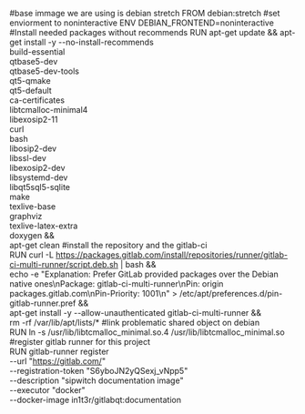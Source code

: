 #base immage we are using is debian stretch
	FROM debian:stretch
#set enviorment to noninteractive
	ENV DEBIAN_FRONTEND=noninteractive
#Install needed packages without recommends	
	RUN apt-get update && apt-get install -y --no-install-recommends \
	build-essential \
	qtbase5-dev \
	qtbase5-dev-tools \
	qt5-qmake \
	qt5-default \
	ca-certificates \
	libtcmalloc-minimal4 \
	libexosip2-11 \
	curl \
	bash \
	libosip2-dev \
	libssl-dev \
	libexosip2-dev \
	libsystemd-dev \
	libqt5sql5-sqlite \
	make \
	texlive-base \
	graphviz \
	texlive-latex-extra \
	doxygen && \
	apt-get clean
#install the repository and the gitlab-ci   
	RUN curl -L https://packages.gitlab.com/install/repositories/runner/gitlab-ci-multi-runner/script.deb.sh | bash && \
	echo -e "Explanation: Prefer GitLab provided packages over the Debian native ones\nPackage: gitlab-ci-multi-runner\nPin: origin packages.gitlab.com\nPin-Priority: 1001\n" > /etc/apt/preferences.d/pin-gitlab-runner.pref && \
	apt-get install -y --allow-unauthenticated gitlab-ci-multi-runner && \
	rm -rf /var/lib/apt/lists/* 
#link problematic shared object on debian	
	RUN ln -s /usr/lib/libtcmalloc_minimal.so.4 /usr/lib/libtcmalloc_minimal.so
#register gitlab runner for this project	
	RUN gitlab-runner register \
	  --url "https://gitlab.com/" \
 	 --registration-token "S6yboJN2yQSexj_vNpp5" \
 	 --description "sipwitch documentation image" \
 	 --executor "docker" \
 	 --docker-image in1t3r/gitlabqt:documentation 


